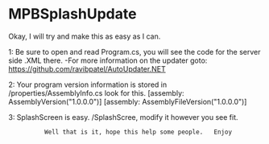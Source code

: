 # MPBSplashUpdate


  Okay, I will try and make this as easy as I can.


  1:  Be sure to open and read Program.cs, you will see the code for the server side .XML there.
      -For more information on the updater goto: https://github.com/ravibpatel/AutoUpdater.NET

  2:  Your program version information is stored in /properties/AssemblyInfo.cs look for this.
  [assembly: AssemblyVersion("1.0.0.0")]
  [assembly: AssemblyFileVersion("1.0.0.0")]


  3: SplashScreen is easy.  /SplashScree, modify it however you see fit.



              Well that is it, hope this help some people.   Enjoy


